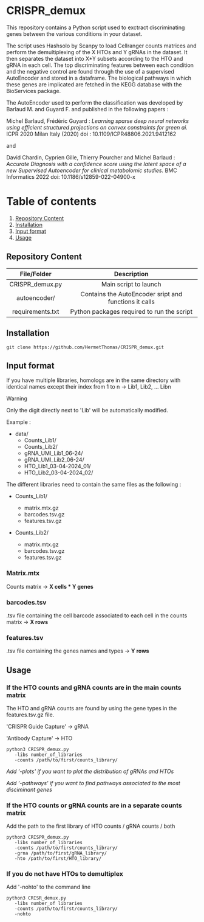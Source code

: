 # CRISPR_demux

This repository contains a Python script used to exctract discriminating genes between the various conditions in your dataset.

The script uses Hashsolo by Scanpy to load Cellranger counts matrices and perform the demultiplexing of the X HTOs and Y gRNAs in the dataset.
It then separates the dataset into X*Y subsets according to the HTO and gRNA in each cell.
The top discriminating features between each condition and the negative control are found through the use of a supervised AutoEncoder and stored in a dataframe. The biological pathways in which these genes are implicated are fetched in the KEGG database with the BioServices package.

The AutoEncoder used to perform the classification was developed by Barlaud M. and Guyard F. and published in the following papers :

Michel Barlaud, Frédéric Guyard : *Learning sparse deep neural networks using efficient structured projections on convex constraints for green ai.* ICPR 2020 Milan Italy (2020) doi : 10.1109/ICPR48806.2021.9412162

and 

David Chardin, Cyprien Gille, Thierry Pourcher and Michel Barlaud : *Accurate Diagnosis with a confidence score using the latent space of a new Supervised Autoencoder for clinical metabolomic studies.* BMC Informatics 2022 doi: 10.1186/s12859-022-04900-x

# Table of contents 

1. [Repository Content](repository-content)
2. [Installation](#installation)
3. [Input format](#input-format)
4. [Usage](#usage)


## **Repository Content**
|File/Folder|Description|
|:-:|:-:|
|CRISPR_demux.py|Main script to launch|
|autoencoder/|Contains the AutoEncoder sript and functions it calls|
|requirements.txt|Python packages required to run the script|

## **Installation**

```{bash}
git clone https://github.com/HermetThomas/CRISPR_demux.git
```

## **Input format**

If you have multiple libraries, homologs are in the same directory with identical names except their index from 1 to n &rarr; Lib1, Lib2, ... Libn

> [!WARNING]
> Only the digit directly next to 'Lib' will be automatically modified.

Example :
* data/
   * Counts_Lib1/
   * Counts_Lib2/
   * gRNA_UMI_Lib1_06-24/
   * gRNA_UMI_Lib2_06-24/ 
   * HTO_Lib1_03-04-2024_01/
   * HTO_Lib2_03-04-2024_02/

The different libraries need to contain the same files as the following :

* Counts_Lib1/
   * matrix.mtx.gz  
   * barcodes.tsv.gz
   * features.tsv.gz

* Counts_Lib2/
   * matrix.mtx.gz  
   * barcodes.tsv.gz
   * features.tsv.gz


### **Matrix.mtx**

Counts matrix &rarr; **X cells * Y genes**

### **barcodes.tsv**

.tsv file containing the cell barcode associated to each cell in the counts matrix
&rarr; **X rows**

### **features.tsv**

.tsv file containing the genes names and types &rarr; **Y rows**

## **Usage**



### **If the HTO counts and gRNA counts are in the main counts matrix**

The HTO and gRNA counts are found by using the gene types in the features.tsv.gz file.

'CRISPR Guide Capture' &rarr; gRNA

'Antibody Capture' &rarr; HTO 

```{bash}
python3 CRISPR_demux.py 
   -libs number_of_libraries
   -counts /path/to/first/counts_library/
```

*Add '-plots' if you want to plot the distribution of gRNAs and HTOs*

*Add '-pathways' if you want to find pathways associated to the most disciminant genes*



### **If the HTO counts or gRNA counts are in a separate counts matrix**

Add the path to the first library of HTO counts / gRNA counts / both

```{bash}
python3 CRISPR_demux.py 
   -libs number_of_libraries
   -counts /path/to/first/counts_library/
   -grna /path/to/first/gRNA_library/
   -hto /path/to/first/HTO_library/
```


### **If you do not have HTOs to demultiplex**

Add '-nohto' to the command line 

```{bash}
python3 CRISR_demux.py
   -libs number_of libraries
   -counts /path/to/first/counts_library/
   -nohto
```
